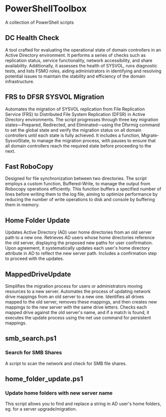 # PowerShellToolbox
A collection of PowerShell scripts

## DC Health Check
A tool crafted for evaluating the operational state of domain controllers in an Active Directory environment. It performs a series of checks such as replication status, service functionality, network accessibility, and share availability. Additionally, it assesses the health of SYSVOL, runs diagnostic tests, and lists FSMO roles, aiding administrators in identifying and resolving potential issues to maintain the stability and efficiency of the domain infrastructure.

## FRS to DFSR SYSVOL Migration
Automates the migration of SYSVOL replication from File Replication Service (FRS) to Distributed File System Replication (DFSR) in Active Directory environments. The script progresses through three key migration states—Prepared, Redirected, and Eliminated—using the Dfsrmig command to set the global state and verify the migration status on all domain controllers until each state is fully achieved. It includes a function, Migrate-SysvolState, to manage the migration process, with pauses to ensure that all domain controllers reach the required state before proceeding to the next.

## Fast RoboCopy
Designed for file synchronization between two directories. The script employs a custom function, Buffered-Write, to manage the output from Robocopy operations efficiently. This function buffers a specified number of lines before writing them to the log file, aiming to optimize performance by reducing the number of write operations to disk and console by buffering them in memory.

## Home Folder Update
Updates Active Directory (AD) user home directories from an old server path to a new one. Retrieves AD users whose home directories reference the old server, displaying the proposed new paths for user confirmation. Upon agreement, it systematically updates each user's home directory attribute in AD to reflect the new server path. Includes a confirmation step to proceed with the updates.

## MappedDriveUpdate
Simplifies the migration process for users or administrators moving resources to a new server.
Automates the process of updating network drive mappings from an old server to a new one.
Identifies all drives mapped to the old server, removes these mappings, and then creates new mappings to the new server with the same drive letters.
Checks each mapped drive against the old server's name, and if a match is found, it executes the update process using the net use command for persistent mappings.

## smb_search.ps1
### Search for SMB Shares
A script to scan the network and check for SMB file shares.

## home_folder_update.ps1
### Update home folders with new server name
This script allows you to find and replace a string in AD user's home folders, eg. for a server upgrade/migration.
